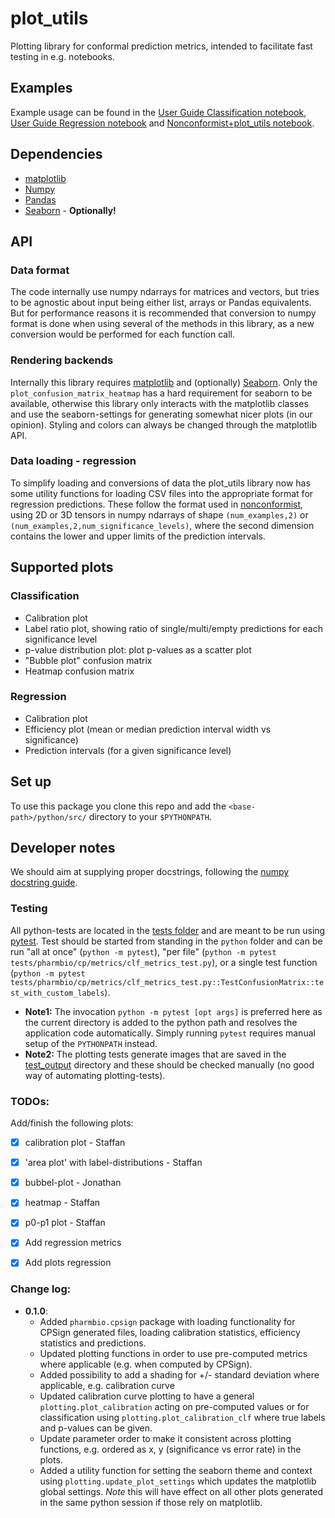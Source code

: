 # plot_utils
Plotting library for conformal prediction metrics, intended to facilitate fast testing in e.g. notebooks.  

## Examples
Example usage can be found in the [User Guide Classification notebook](python/examples/User_guide_classification.ipynb), [User Guide Regression notebook](python/examples/User_guide_regression.ipynb) and [Nonconformist+plot_utils notebook](python/examples/Nonconformist_and_plot_utils.ipynb).

## Dependencies
- [matplotlib](https://matplotlib.org/)
- [Numpy](https://numpy.org/)
- [Pandas](https://pandas.pydata.org/)
- [Seaborn](https://seaborn.pydata.org/) - **Optionally!**

## API

### Data format
The code internally use numpy ndarrays for matrices and vectors, but tries to be agnostic about input being either list, arrays or Pandas equivalents. But for performance reasons it is recommended that conversion to numpy format is done when using several of the methods in this library, as a new conversion would be performed for each function call.

### Rendering backends
Internally this library requires [matplotlib](https://matplotlib.org/) and (optionally) [Seaborn](https://seaborn.pydata.org/). Only the `plot_confusion_matrix_heatmap` has a hard requirement for seaborn to be available, otherwise this library only interacts with the matplotlib classes and use the seaborn-settings for generating somewhat nicer plots (in our opinion). Styling and colors can always be changed through the matplotlib API. 

### Data loading - regression
To simplify loading and conversions of data the plot_utils library now has some utility functions for loading CSV files into the appropriate format for regression predictions. These follow the format used in [nonconformist](https://github.com/donlnz/nonconformist), using 2D or 3D tensors in numpy ndarrays of shape `(num_examples,2)` or `(num_examples,2,num_significance_levels)`, where the second dimension contains the lower and upper limits of the prediction intervals.


## Supported plots
### Classification
* Calibration plot
* Label ratio plot, showing ratio of single/multi/empty predictions for each significance level
* p-value distribution plot: plot p-values as a scatter plot
* "Bubble plot" confusion matrix
* Heatmap confusion matrix

### Regression 
* Calibration plot
* Efficiency plot (mean or median prediction interval width vs significance)
* Prediction intervals (for a given significance level)

## Set up 
To use this package you clone this repo and add the `<base-path>/python/src/` directory to your `$PYTHONPATH`. 

## Developer notes
We should aim at supplying proper docstrings, following the [numpy docstring guide](https://numpydoc.readthedocs.io/en/latest/format.html).

### Testing
All python-tests are located in the [tests folder](python/tests) and are meant to be run using [pytest](https://docs.pytest.org). Test should be started from standing in the `python` folder and can be run "all at once" (`python -m pytest`), "per file" (`python -m pytest tests/pharmbio/cp/metrics/clf_metrics_test.py`), or a single test function (`python -m pytest tests/pharmbio/cp/metrics/clf_metrics_test.py::TestConfusionMatrix::test_with_custom_labels`). 
- **Note1:** The invocation `python -m pytest [opt args]` is preferred here as the current directory is added to the python path and resolves the application code automatically. Simply running `pytest` requires manual setup of the `PYTHONPATH` instead.
- **Note2:** The plotting tests generate images that are saved in the [test_output](python/tests/test_output) directory and these should be checked manually (no good way of automating plotting-tests).

### TODOs:

Add/finish the following plots:
 - [x] calibration plot - Staffan
 - [x] 'area plot' with label-distributions - Staffan
 - [x] bubbel-plot - Jonathan
 - [x] heatmap - Staffan
 - [x] p0-p1 plot - Staffan
 - [x] Add regression metrics
 - [x] Add plots regression


### Change log:
- **0.1.0**: 
    * Added `pharmbio.cpsign` package with loading functionality for CPSign generated files, loading calibration statistics, efficiency statistics and predictions.
    * Updated plotting functions in order to use pre-computed metrics where applicable (e.g. when computed by CPSign).
    * Added possibility to add a shading for +/- standard deviation where applicable, e.g. calibration curve
    * Updated calibration curve plotting to have a general `plotting.plot_calibration` acting on pre-computed values or for classification using `plotting.plot_calibration_clf` where true labels and p-values can be given.
    * Update parameter order to make it consistent across plotting functions, e.g. ordered as x, y (significance vs error rate) in the plots. 
    * Added a utility function for setting the seaborn theme and context using `plotting.update_plot_settings` which updates the matplotlib global settings. *Note* this will have effect on all other plots generated in the same python session if those rely on matplotlib. 
